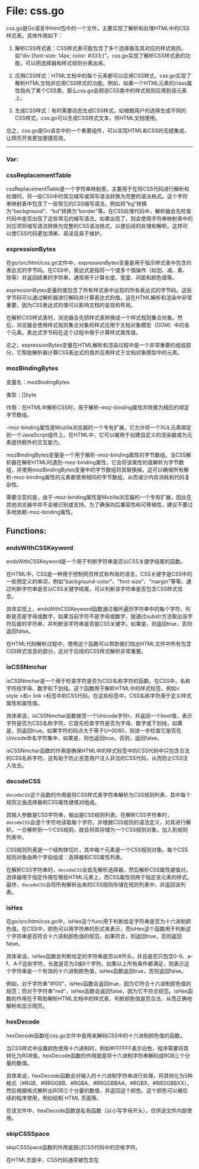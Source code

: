 # File: css.go

css.go是Go语言中html包中的一个文件，主要实现了解析和处理HTML中的CSS样式表。具体作用如下：

1. 解析CSS样式表：CSS样式表可能包含了多个选择器及其对应的样式规则，如“div {font-size: 14px; color: #333;}”。css.go实现了解析CSS样式表的功能，可以把选择器和样式规则分离出来。

2. 应用CSS样式：HTML文档中的每个元素都可以应用CSS样式，css.go实现了解析HTML文档并应用CSS样式的功能。例如，如果一个HTML元素的class属性指向了某个CSS类，那么css.go会把该CSS类中的样式规则应用到该元素上。

3. 生成CSS样式：有时需要动态生成CSS样式，如根据用户的选择生成不同的CSS样式。css.go可以生成CSS样式文本，供HTML文档使用。

总之，css.go是Go语言中的一个重要组件，可以实现HTML和CSS的无缝集成，让网页开发更加便捷高效。




---

### Var:

### cssReplacementTable

cssReplacementTable是一个字符串映射表，主要用于在将CSS代码进行解析和处理时，将一些CSS中的常见缩写或简写语法转换为完整的语法格式。这个字符串映射表中包含了一些常见的CSS缩写语法，例如将“bg”转换为“background”、“bd”转换为“border”等。在CSS处理代码中，解析器会先检查代码中是否出现了这些常见的缩写语法，如果出现了，则会使用字符串映射表中的对应项将缩写语法转换为完整的CSS语法格式，以便后续的处理和解析。这样可以使CSS代码更加清晰、易读且易于维护。



### expressionBytes

在go/src/html/css.go文件中，expressionBytes变量是用于指示样式表中包含的表达式的字节码。在CSS中，表达式是指将一个或多个值操作（如加、减、乘、除等）并返回结果的字符串，通常用于计算长度、宽度、间距和颜色值等。

expressionBytes变量的值包含了所有样式表中出现的所有表达式的字节码。这些字节码可以通过解析器进行解码并计算表达式的值。这在HTML解析和渲染中非常重要，因为CSS表达式的值可以影响文档的呈现和布局。

在解析CSS样式表时，浏览器会先把样式表转换成一个样式规则集合对象。然后，浏览器会使用样式规则集合对象将样式应用于文档对象模型（DOM）中的各个元素。表达式字节码在这个过程中用于计算样式属性值。

总之，expressionBytes变量在HTML解析和渲染过程中是一个非常重要的组成部分，它帮助解析器计算CSS表达式的值并应用样式于文档对象模型中的元素。



### mozBindingBytes

变量名：mozBindingBytes

类型：[]byte

作用：在HTML中解析CSS时，用于解析-moz-binding属性并转换为相应的绑定字节数组。

-moz-binding属性是Mozilla浏览器的一个专有扩展，它允许将一个XUL元素绑定到一个JavaScript组件上。在HTML中，它可以被用于创建自定义的渲染器或为元素提供额外的交互能力。

mozBindingBytes变量是一个用于解析-moz-binding属性的字节数组。当CSS解析器在解析HTML时遇到-moz-binding属性，它会将该属性的值解析为字节数组，并使用mozBindingBytes变量中的字节数组将其替换掉。这可以确保所有解析-moz-binding属性的元素都使用相同的字节数组，从而减少内存消耗和代码复杂性。

需要注意的是，由于-moz-binding属性是Mozilla浏览器的一个专有扩展，因此在其他浏览器中并不会被识别或支持。为了确保向后兼容性和可移植性，建议不要过多地依赖-moz-binding属性。



## Functions:

### endsWithCSSKeyword

endsWithCSSKeyword是一个用于判断字符串是否以CSS关键字结尾的函数。

在HTML中，CSS是一种用于控制网页样式和布局的语言。CSS关键字是CSS中的一些预定义的单词，例如"background-color"、"font-size"、"margin"等等。通过判断字符串是否以CSS关键字结尾，可以判断该字符串是否包含CSS样式信息。

具体实现上，endsWithCSSKeyword函数通过循环遍历字符串中的每个字符，判断是否是字母或数字，如果当前字符不是字母或数字，就通过substr方法取出该字符后面的字符串，并判断该字符串是否是CSS关键字。如果是，则返回true，否则返回false。

在HTML代码解析过程中，使用这个函数可以帮助我们找出HTML文件中所有包含CSS样式信息的部分，这对于后续的CSS样式解析非常重要。



### isCSSNmchar

isCSSNmchar是一个用于检查字符是否为CSS名称字符的函数。在CSS中，名称字符指字母、数字和下划线。这个函数用于解析HTML中的样式标签，例如< style >和< link >标签中的CSS代码。在这些标签中，CSS名称字符用于定义样式属性和属性值。

具体来说，isCSSNmchar函数接受一个Unicode字符r，并返回一个bool值，表示字符是否为CSS名称字符。它首先检查字符是否为字母、数字或下划线，如果是，则返回true。如果字符的码点大于等于U+0080，则进一步检查它是否在Unicode命名字符集中，如果是，则也返回true。否则，返回false。

isCSSNmchar函数的作用是确保HTML中的样式标签中的CSS代码中只包含合法的CSS名称字符。这有助于防止恶意用户注入非法的CSS代码，从而防止CSS注入攻击。



### decodeCSS

`decodeCSS`这个函数的作用是将CSS样式表字符串解析为CSS规则列表，其中每个规则又由选择器和CSS属性键值对组成。

其输入参数是CSS字符串，输出是CSS规则列表。在解析CSS字符串时，`decodeCSS`会逐个字符地读取每个字符，并根据CSS规则的语法定义，对其进行解析。一旦解析到一个CSS规则，就会将其存储为一个CSS规则对象，加入到规则列表中。

CSS规则列表是一个结构体切片，其中每个元素是一个CSS规则对象。每个CSS规则对象由两个字段组成：选择器和CSS属性列表。

在解析CSS字符串时，`decodeCSS`会首先解析选择器，然后解析CSS属性键值对。选择器用于指定作用在哪些HTML元素上，而CSS属性则用于指定该元素的样式。最终，`decodeCSS`会将所有解析出来的CSS规则存储在规则列表中，并返回该列表。



### isHex

在go/src/html/css.go中，isHex这个func用于判断给定字符串是否为十六进制颜色值。在CSS中，颜色可以用字符串的形式来表示，而isHex这个函数用于判断这个字符串是否符合十六进制颜色值的规范，如果符合，则返回true，否则返回false。

具体来说，isHex函数会判断给定的字符串是否以#开头，并且是否只包含0-9、a-f、A-F这些字符，长度是否为3或6个字符。如果以上所有条件都满足，则表示这个字符串是一个有效的十六进制颜色值，isHex函数返回true，否则返回false。

例如，对于字符串"#f00"，isHex函数会返回true，因为它符合十六进制颜色值的规范；而对于字符串"red"，isHex函数会返回false，因为它不符合规范。isHex函数的作用在于帮助解析HTML文档中的样式表，判断颜色值是否合法，从而正确地解析和显示网页。



### hexDecode

hexDecode函数在css.go文件中是用来解码CSS中的十六进制颜色值的函数。

当CSS样式中设置颜色使用十六进制时，例如#FFFFFF表示白色，程序需要将其转化为RGB值。hexDecode函数的作用就是将十六进制字符串解码成RGB三个分量的数值。

具体来说，hexDecode函数会对输入的十六进制字符串进行处理，将其转化为5种格式（#RGB、#RRGGBB、#RGBA、#RRGGBBAA、#RGBX、#RRGGBBXX），然后根据格式解析出RGB三个分量的数值，并返回这个颜色。这个颜色可以被后续的程序使用，例如绘制 HTML 页面等。

在该文件中，hexDecode函数是私有函数（以小写字母开头），仅供该文件内部使用。



### skipCSSSpace

skipCSSSpace函数的作用是跳过CSS代码中的空格字符。

在HTML页面中，CSS代码通常被包含在<style>标签中。这些代码中可能会包含一些空格字符，如空格、制表符、换行符等。这些空格字符对于CSS代码的执行没有影响，但可能会影响代码的可读性或文件大小。

skipCSSSpace函数会在解析CSS代码时跳过这些空格字符，以便更快地解析代码。这个函数会通过循环来跳过每个空格字符，并在遇到非空格字符时返回当前位置。

实际上，skipCSSSpace函数是在解析CSS选择器时使用的。在CSS选择器中，空格字符通常用来表示选择器之间的关系，如后代选择器、子选择器等。因此，跳过这些空格字符对于解析选择器非常重要，否则可能会导致选择器解析错误。

总之，skipCSSSpace函数是一个用于提高代码解析效率和准确性的小工具函数。



### isCSSSpace

isCSSSpace函数的作用是检查给定的字符是否是CSS中的空格字符。CSS中的空格包括空格、制表符、换行符、回车符和垂直制表符等。

isCSSSpace函数在解析HTML文件的CSS样式表时被调用，因为在CSS中，空格字符的位置和数量对样式表的解析和渲染都有影响。因此，这个函数是用来帮助解析器检查所解析的字符是否是CSS中的空格字符，以便更准确地解析样式表。

具体而言，isCSSSpace函数的实现包括两部分。第一部分是使用unicode.IsSpace函数来检查给定字符是否是Unicode中的空格字符，包括空格、制表符、换行符、回车符和垂直制表符等。第二部分是检查给定字符是否是CSS中的Unicode转义序列，因为这些序列可能与空格字符混淆。

总之，isCSSSpace函数是用来检查字符是否是CSS中的空格字符，以便更准确地解析CSS样式表。



### cssEscaper

在go/src/html/css.go文件中，cssEscaper函数的作用是将CSS样式中的特殊字符进行转义，以便在HTML文档中正确地显示CSS。此功能用于确保在用户输入的CSS代码中任何特殊字符（如双引号、单引号、反斜杠等）都被正确地解析并转义以避免被代码注入攻击利用。

在实现上，该函数通过迭代CSS中的每个字符，并将其转义为其等效的Unicode转义序列来完成转义过程。最终，该函数返回转义后的CSS字符串。

该函数的完整定义如下：

```
func cssEscaper(r rune) string {
    if r > maxASCII || css[c] == false {
        if r > unicode.MaxASCII {
            return string([]byte{'\\', '0', '0', '0'})
        }
        return fmt.Sprintf("\\%X", r)
    }
    return string(r)
}
```

其中，maxASCII是表示ASCII字符最大值的常量，css是一个表示允许的CSS字符的布尔值映射表，用于判断是否需要进行转义，fmt.Sprintf用于格式化输出Unicode转义序列的字符串。



### cssValueFilter

cssValueFilter是html包中css.go文件中的一个函数，它的作用是过滤CSS属性值中的一些无效内容。

在HTML文档中，CSS属性值可以包含各种各样的字符和格式。有些字符和格式可能是无效的或危险的，比如JavaScript代码、链接图像等等。这些字符和格式可以导致对HTML文档的攻击或者破坏。

为了防止这种情况发生，html包中的cssValueFilter函数会将CSS属性值中的一些无效内容过滤掉，以确保HTML文档的安全性和完整性。

具体来说，cssValueFilter函数会过滤掉CSS属性值中的以下内容：

- JavaScript代码
- 链接图像
- 路径或URL地址
- 在双引号/单引号中间的空格和换行符
- Unicode字符
- 特殊字符（例如制表符、退格符、换行符等）

通过过滤这些内容，html包中的cssValueFilter函数可以确保CSS属性值中只包含有效的和安全的内容，从而保证HTML文档的完整性和安全性。



